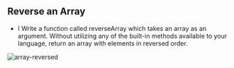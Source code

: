 ## Reverse an Array

- I Write a function called reverseArray which takes an array as an argument. Without utilizing any of the built-in methods available to your language, return an array with elements in reversed order.

![array-reversed](array-reversed.PNG)